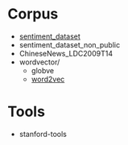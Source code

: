 # Corpus
* [sentiment_dataset](https://github.com/AcademiaSinicaNLPLab/sentiment_dataset)
* sentiment_dataset_non_public
* ChineseNews_LDC2009T14
* wordvector/
  * globve
  * [word2vec](https://github.com/AcademiaSinicaNLPLab/word2vec)

# Tools
* stanford-tools
